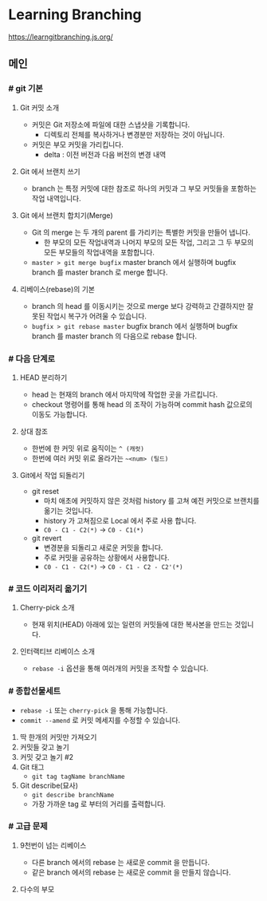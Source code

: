 # Learning Branching

https://learngitbranching.js.org/

## 메인
### # git 기본
1. Git 커밋 소개
    - 커밋은 Git 저장소에 파일에 대한 스냅샷을 기록합니다. 
        - 디렉토리 전체를 복사하거나 변경분만 저장하는 것이 아닙니다.
    - 커밋은 부모 커밋을 가리킵니다.
        - delta : 이전 버전과 다음 버전의 변경 내역
          
2. Git 에서 브랜치 쓰기
    - branch 는 특정 커밋에 대한 참조로 하나의 커밋과 그 부모 커밋들을 포함하는 작업 내역입니다. 

3. Git 에서 브랜치 합치기(Merge)
    - Git 의 merge 는 두 개의 parent 를 가리키는 특별한 커밋을 만들어 냅니다. 
        - 한 부모의 모든 작업내역과 나머지 부모의 모든 작업, 그리고 그 두 부모의 모든 부모들의 작업내역을 포함합니다.
    - `master > git merge bugfix`
    master branch 에서 실행하며 bugfix branch 를 master branch 로 merge 합니다.

4. 리베이스(rebase)의 기본
    - branch 의 head 를 이동시키는 것으로 merge 보다 강력하고 간결하지만 잘못된 작업시 복구가 어려울 수 있습니다.
    - `bugfix > git rebase master`
    bugfix branch 에서 실행하며 bugfix branch 를 master branch 의 다음으로 rebase 합니다.
    

### # 다음 단계로
1. HEAD 분리하기
    - head 는 현재의 branch 에서 마지막에 작업한 곳을 가르킵니다.
    - checkout 명령어를 통해 head 의 조작이 가능하며 commit hash 값으로의 이동도 가능합니다.
    
2. 상대 참조
    - 한번에 한 커밋 위로 움직이는 `^ (캐럿)` 
    - 한번에 여러 커밋 위로 올라가는 `~<num> (틸드)`
    
3. Git에서 작업 되돌리기
    - git reset
        - 마치 애초에 커밋하지 않은 것처럼 history 를 고쳐 예전 커밋으로 브랜치를 옮기는 것입니다. 
        - history 가 고쳐짐으로 Local 에서 주로 사용 합니다.
        - `C0 - C1 - C2(*)` -> `C0 - C1(*)`
    - git revert
        - 변경분을 되돌리고 새로운 커밋을 합니다. 
        - 주로 커밋을 공유하는 상황에서 사용합니다.
        - `C0 - C1 - C2(*)` -> `C0 - C1 - C2 - C2'(*)`

### # 코드 이리저리 옮기기
1. Cherry-pick 소개
    - 현재 위치(HEAD) 아래에 있는 일련의 커밋들에 대한 복사본을 만드는 것입니다.
    
2. 인터랙티브 리베이스 소개
    - `rebase -i` 옵션을 통해 여러개의 커밋을 조작할 수 있습니다.

### # 종합선물세트
- `rebase -i` 또는 `cherry-pick` 을 통해 가능합니다.
- `commit --amend` 로 커밋 메세지를 수정할 수 있습니다.
1. 딱 한개의 커밋만 가져오기
2. 커밋들 갖고 놀기
3. 커밋 갖고 놀기 #2
4. Git 태그
    - `git tag tagName branchName`
5. Git describe(묘사)
    - `git describe branchName`
    - 가장 가까운 tag 로 부터의 거리를 출력합니다.

### # 고급 문제
1. 9천번이 넘는 리베이스
    - 다른 branch 에서의 rebase 는 새로운 commit 을 만듭니다.
    - 같은 branch 에서의 rebase 는 새로운 commit 을 만들지 않습니다.

2. 다수의 부모



